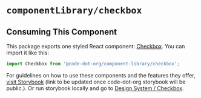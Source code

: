 # `componentLibrary/checkbox`

## Consuming This Component

This package exports one styled React component: [Checkbox](Checkbox.tsx). You can import it like this:

```javascript
import Checkbox from '@code-dot-org/component-library/checkbox';
```

For guidelines on how to use these components and the features they offer, [visit Storybook](https://code-dot-org.github.io/dsco_)
(link to be updated once code-dot-org storybook will be public.).
Or run storybook locally and go to [Design System / Checkbox](http://localhost:9001/?path=/story/checkbox--default).
